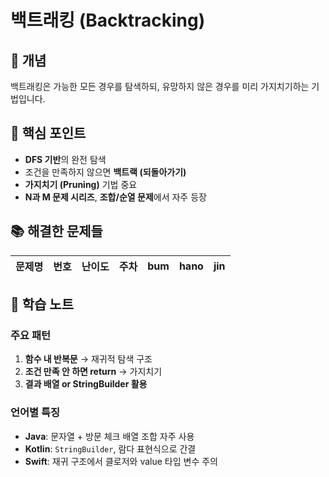 # 백트래킹 (Backtracking)

## 📖 개념
백트래킹은 가능한 모든 경우를 탐색하되, 유망하지 않은 경우를 미리 가지치기하는 기법입니다.

## 🔑 핵심 포인트
- **DFS 기반**의 완전 탐색
- 조건을 만족하지 않으면 **백트랙 (되돌아가기)**
- **가지치기 (Pruning)** 기법 중요
- **N과 M 문제 시리즈**, **조합/순열 문제**에서 자주 등장

## 📚 해결한 문제들

| 문제명 | 번호 | 난이도 | 주차 | bum | hano | jin |
|--------|------|--------|------|-----|------|-----|

## 📝 학습 노트
### 주요 패턴
1. **함수 내 반복문** → 재귀적 탐색 구조
2. **조건 만족 안 하면 return** → 가지치기
3. **결과 배열 or StringBuilder 활용**

### 언어별 특징
- **Java**: 문자열 + 방문 체크 배열 조합 자주 사용
- **Kotlin**: `StringBuilder`, 람다 표현식으로 간결
- **Swift**: 재귀 구조에서 클로저와 value 타입 변수 주의